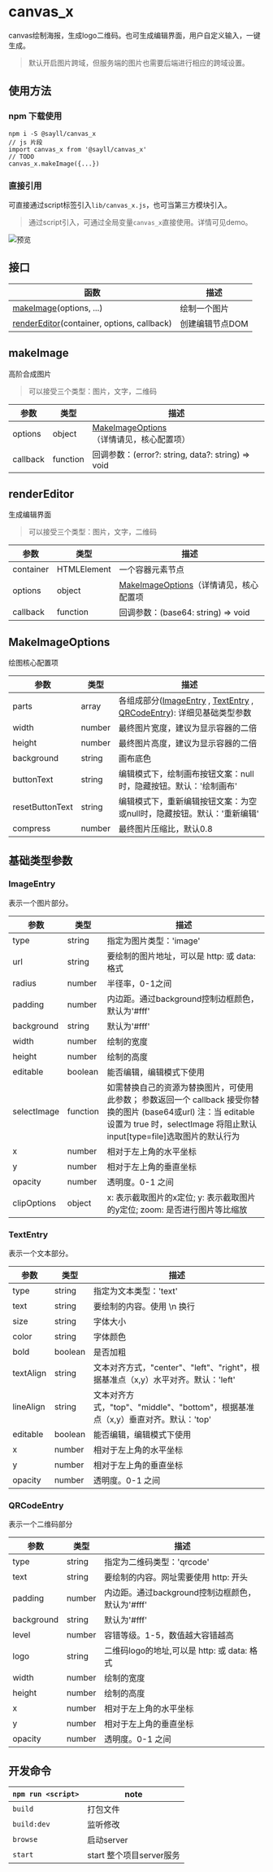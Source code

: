 # canvas_x
canvas绘制海报，生成logo二维码。也可生成编辑界面，用户自定义输入，一键生成。
> 默认开启图片跨域，但服务端的图片也需要后端进行相应的跨域设置。

## 使用方法

### npm 下载使用
```
npm i -S @sayll/canvas_x
// js 片段
import canvas_x from '@sayll/canvas_x'
// TODO
canvas_x.makeImage({...})
```

### 直接引用
可直接通过script标签引入`lib/canvas_x.js`，也可当第三方模块引入。
> 通过script引入，可通过全局变量`canvas_x`直接使用。详情可见demo。

![预览](./demo/assets/doc.png "预览")

## 接口
|函数|描述|
|----|----|
|[makeImage](#makeImage)(options, ...)|绘制一个图片|
|[renderEditor](#renderEditor)(container, options, callback)|创建编辑节点DOM| 

## makeImage
高阶合成图片
> 可以接受三个类型：图片，文字，二维码

|参数|类型|描述|
|---|---|---|
|options|object|[MakeImageOptions](#MakeImageOptions)（详情请见，核心配置项）|
|callback|function|回调参数：(error?: string, data?: string) => void|

## renderEditor
生成编辑界面
> 可以接受三个类型：图片，文字，二维码

|参数|类型|描述|
|---|---|---|
|container|HTMLElement|一个容器元素节点|
|options|object|[MakeImageOptions](#MakeImageOptions)（详情请见，核心配置项|
|callback|function|回调参数：(base64: string) => void|


## MakeImageOptions
绘图核心配置项

|参数|类型|描述|
|---|---|---|
|parts|array|各组成部分([ImageEntry](#ImageEntry) , [TextEntry](#TextEntry) , [QRCodeEntry](#QRCodeEntry)): 详细见基础类型参数|
|width|number|最终图片宽度，建议为显示容器的二倍|
|height|number|最终图片高度，建议为显示容器的二倍|
|background|string|画布底色|
|buttonText|string|编辑模式下，绘制画布按钮文案：null时，隐藏按钮。默认：'绘制画布'|
|resetButtonText|string|编辑模式下，重新编辑按钮文案：为空或null时，隐藏按钮。默认：'重新编辑'|
|compress|number|最终图片压缩比，默认0.8|

## 基础类型参数

### ImageEntry 
表示一个图片部分。

|参数|类型|描述|
|---|---|---|
|type|string|指定为图片类型：'image'|
|url|string|要绘制的图片地址，可以是 http: 或 data: 格式|
|radius|number|半径率，0-1之间|
|padding|number|内边距。通过background控制边框颜色，默认为'#fff'|
|background|string|默认为'#fff'|
|width|number|绘制的宽度|
|height|number|绘制的高度|
|editable|boolean|能否编辑，编辑模式下使用|
|selectImage|function|如需替换自己的资源为替换图片，可使用此参数； 参数返回一个 callback 接受你替换的图片 (base64或url) 注：当 editable 设置为 true 时，selectImage 将阻止默认 input[type=file]选取图片的默认行为|
|x|number|相对于左上角的水平坐标|
|y|number|相对于左上角的垂直坐标|
|opacity|number|透明度。0-1 之间|
|clipOptions|object|x: 表示截取图片的x定位; y: 表示截取图片的y定位; zoom: 是否进行图片等比缩放|

### TextEntry
表示一个文本部分。

|参数|类型|描述|
|---|---|---|
|type|string|指定为文本类型：'text'|
|text|string|要绘制的内容。使用 \n 换行|
|size|string|字体大小|
|color|string|字体颜色|
|bold|boolean|是否加粗|
|textAlign|string|文本对齐方式，"center"、"left"、"right"，根据基准点（x,y）水平对齐。默认：'left'|
|lineAlign|string|文本对齐方式，"top"、"middle"、"bottom"，根据基准点（x,y）垂直对齐。默认：'top'|
|editable|boolean|能否编辑，编辑模式下使用|
|x|number|相对于左上角的水平坐标|
|y|number|相对于左上角的垂直坐标|
|opacity|number|透明度。0-1 之间|

### QRCodeEntry
表示一个二维码部分

|参数|类型|描述|
|---|---|---|
|type|string|指定为二维码类型：'qrcode'|
|text|string|要绘制的内容。网址需要使用 http: 开头|
|padding|number|内边距。通过background控制边框颜色，默认为'#fff'|
|background|string|默认为'#fff'|
|level|number|容错等级。1-5，数值越大容错越高|
|logo|string|二维码logo的地址,可以是 http: 或 data: 格式|
|width|number|绘制的宽度|
|height|number|绘制的高度|
|x|number|相对于左上角的水平坐标|
|y|number|相对于左上角的垂直坐标|
|opacity|number|透明度。0-1 之间|

## 开发命令
|`npm run <script>`|note|
|------------------|-----------|
|`build`|打包文件|
|`build:dev`|监听修改|
|`browse`|启动server|
|`start`|start 整个项目server服务|
